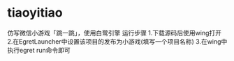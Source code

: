 # tiaoyitiao
仿写微信小游戏「跳一跳」，使用白鹭引擎
运行步骤
1.下载源码后使用wing打开
2.在EgretLauncher中设置该项目的发布为小游戏(填写一个项目名称)
3.在wing中执行egret run命令即可
